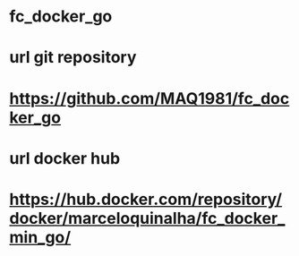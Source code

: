 # fc_docker_go
# url git repository
#       https://github.com/MAQ1981/fc_docker_go
# url docker hub
#        https://hub.docker.com/repository/docker/marceloquinalha/fc_docker_min_go/

